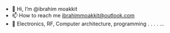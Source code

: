 - 👋 Hi, I’m @ibrahim moakkit
- 📫 How to reach me ibrahimmoakkit@outlook.com
- 🤯 Electronics, RF, Computer architecture, programming  . . . . ...   
<!---
ibrahim0moakkit/ibrahim0moakkit is a ✨ special ✨ repository because its `README.md` (this file) appears on your GitHub profile.
You can click the Preview link to take a look at your changes.
--->
